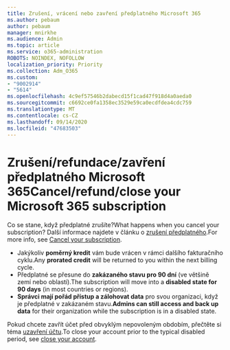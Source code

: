 ```yaml
---
title: Zrušení, vrácení nebo zavření předplatného Microsoft 365
ms.author: pebaum
author: pebaum
manager: mnirkhe
ms.audience: Admin
ms.topic: article
ms.service: o365-administration
ROBOTS: NOINDEX, NOFOLLOW
localization_priority: Priority
ms.collection: Adm_O365
ms.custom:
- "9002914"
- "5614"
ms.openlocfilehash: 4c9ef57546b2dabecd15f1cad47f918d4a0aeda0
ms.sourcegitcommit: c6692ce0fa1358ec3529e59ca0ecdfdea4cdc759
ms.translationtype: MT
ms.contentlocale: cs-CZ
ms.lasthandoff: 09/14/2020
ms.locfileid: "47683503"
---
```

# <a name="cancelrefundclose-your-microsoft-365-subscription"></a><span data-ttu-id="19903-102">Zrušení/refundace/zavření předplatného Microsoft 365</span><span class="sxs-lookup"><span data-stu-id="19903-102">Cancel/refund/close your Microsoft 365 subscription</span></span>

<span data-ttu-id="19903-103">Co se stane, když předplatné zrušíte?</span><span class="sxs-lookup"><span data-stu-id="19903-103">What happens when you cancel your subscription?</span></span> <span data-ttu-id="19903-104">Další informace najdete v článku o [zrušení předplatného](https://docs.microsoft.com/microsoft-365/commerce/subscriptions/cancel-your-subscription?view=o365-worldwide).</span><span class="sxs-lookup"><span data-stu-id="19903-104">For more info, see [Cancel your subscription](https://docs.microsoft.com/microsoft-365/commerce/subscriptions/cancel-your-subscription?view=o365-worldwide).</span></span>

- <span data-ttu-id="19903-105">Jakýkoliv **poměrný kredit** vám bude vrácen v rámci dalšího fakturačního cyklu.</span><span class="sxs-lookup"><span data-stu-id="19903-105">Any **prorated credit** will be returned to you within the next billing cycle.</span></span>
- <span data-ttu-id="19903-106">Předplatné se přesune do **zakázaného stavu pro 90 dní** (ve většině zemí nebo oblastí).</span><span class="sxs-lookup"><span data-stu-id="19903-106">The subscription will move into a **disabled state for 90 days** (in most countries or regions).</span></span>
- <span data-ttu-id="19903-107">**Správci mají pořád přístup a zálohovat data** pro svou organizaci, když je předplatné v zakázaném stavu.</span><span class="sxs-lookup"><span data-stu-id="19903-107">**Admins can still access and back up data** for their organization while the subscription is in a disabled state.</span></span>

<span data-ttu-id="19903-108">Pokud chcete zavřít účet před obvyklým nepovoleným obdobím, přečtěte si téma [uzavření účtu](https://docs.microsoft.com/microsoft-365/commerce/close-your-account?view=o365-worldwide).</span><span class="sxs-lookup"><span data-stu-id="19903-108">To close your account prior to the typical disabled period, see [close your account](https://docs.microsoft.com/microsoft-365/commerce/close-your-account?view=o365-worldwide).</span></span>
